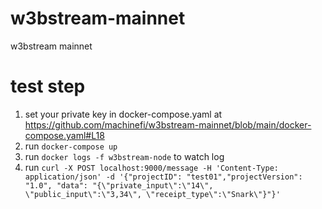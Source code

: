 # w3bstream-mainnet
w3bstream mainnet

# test step
1. set your private key in docker-compose.yaml at https://github.com/machinefi/w3bstream-mainnet/blob/main/docker-compose.yaml#L18
2. run `docker-compose up`
3. run `docker logs -f w3bstream-node` to watch log
4. run `curl -X POST localhost:9000/message -H 'Content-Type: application/json' -d '{"projectID": "test01","projectVersion": "1.0", "data": "{\"private_input\":\"14\", \"public_input\":\"3,34\", \"receipt_type\":\"Snark\"}"}'`